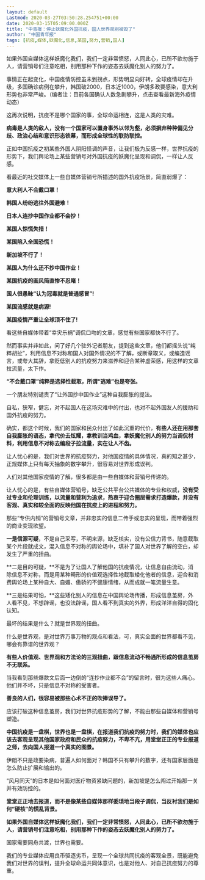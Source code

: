 ```yaml
---
layout: default
Lastmod: 2020-03-27T03:50:28.254751+00:00
date: 2020-03-15T05:09:00.000Z
title: "中青报：停止妖魔化外国抗疫，国人世界观别被毁了"
author: "中国青年报"
tags: [抗疫,媒体,妖魔化,信息,某国,努力,营销,国人]
---
```


如果外国自媒体这样妖魔化我们，我们一定非常愤怒，人同此心，已所不欲勿施于人，请营销号们注意吃相，别用那种下作的姿态去妖魔化别人的努力了。

事情正在起变化，中国疫情防控虽未到拐点，形势明显向好转，全球疫情却在升级，多国确诊病例在攀升，韩国破2000，日本近1000，伊朗多政要感染，意大利形势也非常严峻。（编者注：目前各国确认人数急剧攀升，点击查看最新海外疫情动态）

这再次说明，抗疫不是哪个国家的事，全球命运相连，这是人类的灾难。

**病毒是人类的敌人，没有一个国家可以置身事外以邻为壑，必须摒弃种种偏见分歧、政治心结和意识形态铁幕，而形成全球性的联防联控。**

正如中国抗疫之初某些外国人阴阳怪调的声音，让我们极为反感一样，世界抗疫的形势下，我们舆论场上某些营销号对外国抗疫的妖魔化呈现和调侃，一样让人反感。

看最近的社交媒体上一些自媒体营销号所描述的国外抗疫场景，简直弱爆了：

**意大利人不会戴口罩！**

**韩国人纷纷逃往外国避难！**

**日本人连抄中国作业都不会抄！**

**某国人惊慌失措！**

**某国陷入全国恐慌！**

**新加坡不行了！**

**某国人为什么还不抄中国作业！**

**某国抗疫的画风简直惨不忍睹！**

**国人很愚昧“认为冠毒就是普通感冒”!**

**某国流感就是病源!**

**某国疫情严重让全球顶不住了!**

看这些自媒体带着“幸灾乐祸”调侃口吻的文章，感觉有些国家都快不行了。

然而事实并非如此，问了好几个驻外记者朋友，提到这些文章，他们都摇头说“纯粹胡扯”，利用信息不对称和国人对国外情况的不了解，或断章取义，或编造谣言，或夸大其辞，拿贬低别人的抗疫努力来滋养和迎合某种虚荣感，用这样的文章拉流量，太下作。

**“不会戴口罩”纯粹是选择性截取，所谓“逃难”也是夸张。**

一个朋友特别谴责了“让外国抄中国作业”这种自我膨胀的提法。

自私，狭窄，健忘，对不起国人在这场灾难中的付出，也对不起外国友人的援助和国外抗疫的努力。

确实，都这个时候，我们的国家和民众付出了如此沉重的代价，**有些人还在用那套自我膨胀的语态，拿代价去炫耀，拿教训当鸡血，拿妖魔化别人的努力当调侃材料，利用信息不对称去编段子拉流量，实在让人不齿。**

让人忧心的是，我们对世界的抗疫努力，对他国疫情的具体情况，真的知之甚少，正规媒体上只有每天抽象的数字攀升，很容易对世界形成误判。

人们对其他国家疫情的了解，很多都是由一些自媒体和营销号传递的。

让人忧心的是，有些自媒体营销号，缺乏公共平台公共媒体的专业和权威，**没有受过专业和伦理训练，以流量和营利为追求，热衷于迎合圈层需求打造爆款，并没有客观、真实和较全面的反映他国在抗疫上的进程和努力。**

那些“专供内销”的营销号文章，并非忠实的信息二传手或忠实的呈现，而带着强烈的商业变现欲望。

**一是信源可疑**，不是自己采写，不明来源，缺乏核实，没有公信力背书，随意截取某个片段就成文，混入信息不对称的舆论场中，填补了国人对世界了解的空白，却发生了严重的扭曲。

**二是目的可疑，**不是为了让国人了解他国的抗疫情况，让信息自由流动，消除信息不对称，而是用某种畸形的价值观选择性地截取矮化他者的信息，迎合和消费舆论场上某种自大、自媚、傲骄的不健康情绪，从而成就一笔流量生意。

**三是结果可怕，**这些矮化别人的信息在中国舆论场传播，形成信息茧房，外人看不见，不想辟谣，也没法辟谣，国人看不到真实的外界，形成洋洋自得的固化认知。

最坏的结果是什么？就是世界观的扭曲。

什么是世界观，是对世界万事万物的观点和看法，可，真实全面的世界都看不见，哪会有靠谱的世界观？

**有些人价值观、世界观和方法论的三观扭曲，跟信息流动不畅通所形成的信息茧房不无联系。**

当我看到那些爆款文后面一边倒的“连抄作业都不会”的留言时，很为这些人痛心。他们并不坏，只是信息不对称的受害者。

**善良的人们，很容易被那些心术不正的吹捧误导了。**

应该打破这种信息茧房，我们对世界抗疫形势的了解，不能由那些自媒体和营销号塑造。

**中国抗疫是一盘棋，世界也是一盘棋，在报道我们抗疫的努力时，我们的媒体也应该去客观呈现其他国家政府和民众的抗疫努力，不卑不亢，用堂堂正正的专业报道之师，去向国人报道一个真实的图景。**

伊朗不只是政要染病，普遍人如何面对？韩国不只有攀升的数字，还有国家层面是怎么防止扩展和输出的。

“风月同天”的日本是如何面对医疗物资紧缺问题的，新加坡是怎么闯过开始那一关并有效防控的。

**堂堂正正地去报道，而不是像某些自媒体那样委琐地当段子调侃，当反衬我们是如何“硬核”的慌乱背景。**

**如果外国自媒体这样妖魔化我们，我们一定非常愤怒，人同此心，已所不欲勿施于人，请营销号们注意吃相，别用那种下作的姿态去妖魔化别人的努力了。**

国家需要同舟共渡，世界也需要。

我们的专业媒体应用良币驱逐劣币，呈现一个全球共同抗疫的客观全景，既能避免我们对世界的误判，提升全球命运共同体意识，也是对他人、对自己抗疫努力的尊重。

